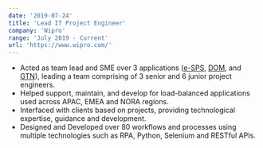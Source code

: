 ```yaml
---
date: '2019-07-24'
title: 'Lead IT Project Engineer'
company: 'Wipro'
range: 'July 2019 - Current'
url: 'https://www.wipro.com/'
---
```


- Acted as team lead and SME over 3 applications ([e-SPS](https://softwareconnect.com/inventory-management/new-generation-e-sps/), [DOM](https://interactive.manh.com/products/order-management), and [GTN](https://www.infor.com/solutions/scm/infor-nexus)), leading a team comprising of 3 senior and 6 junior project engineers.
- Helped support, maintain, and develop for load-balanced applications used across APAC, EMEA and NORA regions.
- Interfaced with clients based on projects, providing technological expertise, guidance and development.
- Designed and Developed over 80 workflows and processes using multiple technologies such as RPA, Python, Selenium and RESTful APIs.
